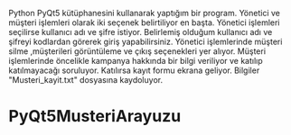 Python PyQt5 kütüphanesini kullanarak yaptığım bir program.
Yönetici ve müşteri işlemleri olarak iki seçenek belirtiliyor en başta.
Yönetici işlemleri seçilirse kullanıcı adı ve şifre istiyor. Belirlemiş olduğum kullanıcı adı ve şifreyi kodlardan görerek giriş yapabilirsiniz.
Yönetici işlemlerinde müşteri silme ,müşterileri görüntüleme ve çıkış seçenekleri yer alıyor.
Müşteri işlemlerinde öncelikle kampanya hakkında bir bilgi veriliyor ve katılıp katılmayacağı soruluyor.
Katılırsa kayıt formu ekrana geliyor.
Bilgiler "Musteri_kayit.txt" dosyasına kaydoluyor.
# PyQt5MusteriArayuzu
